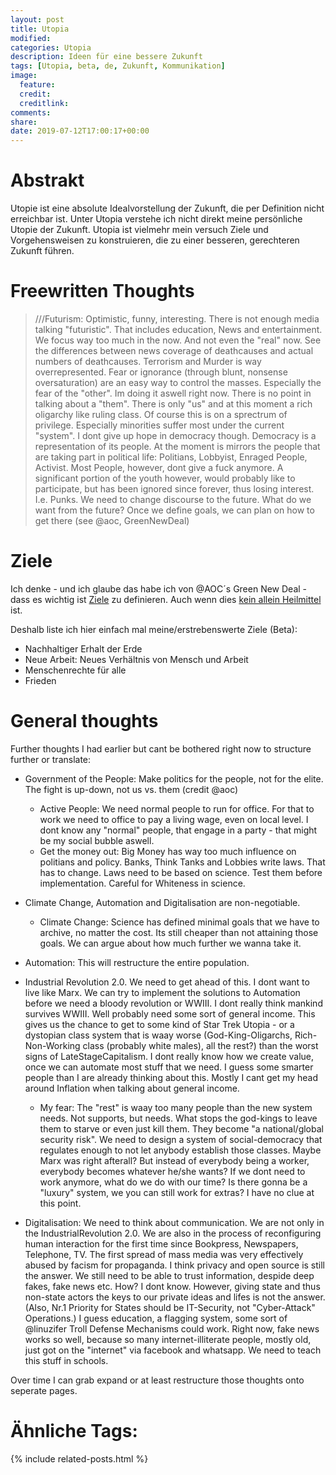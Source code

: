 ```yaml
---
layout: post
title: Utopia
modified:
categories: Utopia
description: Ideen für eine bessere Zukunft
tags: [Utopia, beta, de, Zukunft, Kommunikation]
image:
  feature:
  credit:
  creditlink:
comments:
share:
date: 2019-07-12T17:00:17+00:00
---
```

# Abstrakt

Utopie ist eine absolute Idealvorstellung der Zukunft, die per Definition nicht erreichbar ist. Unter Utopia verstehe ich nicht direkt meine persönliche Utopie der Zukunft. Utopia ist vielmehr mein versuch Ziele und Vorgehensweisen zu konstruieren, die zu einer besseren, gerechteren Zukunft führen.

# Freewritten Thoughts

> ///Futurism: Optimistic, funny, interesting.
There is not enough media talking "futuristic". That includes education, News and entertainment. We focus way too much in the now. And not even the "real" now. See the differences between news coverage of deathcauses and actual numbers of deathcauses. Terrorism and Murder is way overrepresented. Fear or ignorance (through blunt,  nonsense oversaturation) are an easy way to control the masses. Especially the fear of the "other". Im doing it aswell right now. There is no point in talking about a "them". There is only "us" and at this moment a rich oligarchy like ruling class. Of course this is on a sprectrum of privilege. Especially minorities suffer most under the current "system".
I dont give up hope in democracy though. Democracy is a representation of its people. At the moment is mirrors the people that are taking part in political life: Politians, Lobbyist, Enraged People, Activist. Most People, however, dont give a fuck anymore. A significant portion of the youth however, would probably like to participate, but has been ignored since forever, thus losing interest. I.e. Punks.
We need to change discourse to the future. What do we want from the future? Once we define goals, we can plan on how to get there (see @aoc, GreenNewDeal)


# Ziele

Ich denke  - und ich glaube das habe ich von @AOC´s Green New Deal - dass es wichtig ist [Ziele](/Metamodern/2019-07-12-ziele.md) zu definieren. Auch wenn dies [kein allein Heilmittel](MetaModern/2019-07-12-ziele.md) ist.

Deshalb liste ich hier einfach mal meine/erstrebenswerte Ziele (Beta):

+ Nachhaltiger Erhalt der Erde
+ Neue Arbeit: Neues Verhältnis von Mensch und Arbeit
+ Menschenrechte für alle
+ Frieden

# General thoughts

Further thoughts I had earlier but cant be bothered right now to structure further or translate:

+ Government of the People: Make politics for the people, not for the elite. The fight is up-down, not us vs. them (credit @aoc)
  - Active People: We need normal people to run for office. For that to work we need to office to pay a living wage, even on local level. I dont know any "normal" people, that engage in a party - that might be my social bubble aswell.
  - Get the money out: Big Money has way too much influence on politians and policy. Banks, Think Tanks and Lobbies write laws. That has to change. Laws need to be based on science. Test them before implementation. Careful for Whiteness in science.
+ Climate Change, Automation and Digitalisation are non-negotiable.
  - Climate Change: Science has defined minimal goals that we have to archive, no matter the cost. Its still cheaper than not attaining those goals. We can argue about how much further we wanna take it.
+ Automation: This will restructure the entire population.
+ Industrial Revolution 2.0. We need to get ahead of this. I dont want to live like Marx. We can try to implement the solutions to Automation before we need a bloody revolution or WWIII. I dont really think mankind survives WWIII. Well probably need some sort of general income. This gives us the chance to get to some kind of Star Trek Utopia - or a dystopian class system that is waay worse (God-King-Oligarchs, Rich-Non-Working class (probably white males), all the rest?) than the worst signs of LateStageCapitalism. I dont really know how we create value, once we can automate most stuff that we need. I guess some smarter people than I are already thinking about this. Mostly I cant get my head around Inflation when talking about general income.

  - My fear: The "rest" is waay too many people than the new system needs. Not supports, but needs. What stops the god-kings to leave them to starve or even just kill them. They become "a national/global security risk". We need to design  a system of social-democracy that regulates enough to not let anybody establish those classes. Maybe Marx was right afterall? But instead of everybody being a worker, everybody becomes whatever he/she wants? If we dont need to work anymore, what do we do with our time? Is there gonna be a "luxury" system, we you can still work for extras? I have no clue at this point.

+ Digitalisation: We need to think about communication. We are not only in the IndustrialRevolution 2.0. We are also in the process of reconfiguring human interaction for the first time since Bookpress, Newspapers, Telephone, TV. The first spread of mass media was very effectively abused by facism for propaganda. I think privacy and open source is still the answer. We still need to be able to trust information, despide deep fakes, fake news etc. How? I dont know. However, giving state and thus non-state actors  the keys to our private ideas and lifes is not the answer. (Also, Nr.1 Priority for States should be IT-Security, not "Cyber-Attack" Operations.) I guess education, a flagging system, some sort of @linuzifer Troll Defense Mechanisms could work. Right now, fake news works so well, because so many internet-illiterate people, mostly old, just got on the "internet" via facebook and whatsapp. We need to teach this stuff in schools.

Over time I can grab expand or at least restructure those thoughts onto seperate pages.

# Ähnliche Tags:

{% include related-posts.html %}
